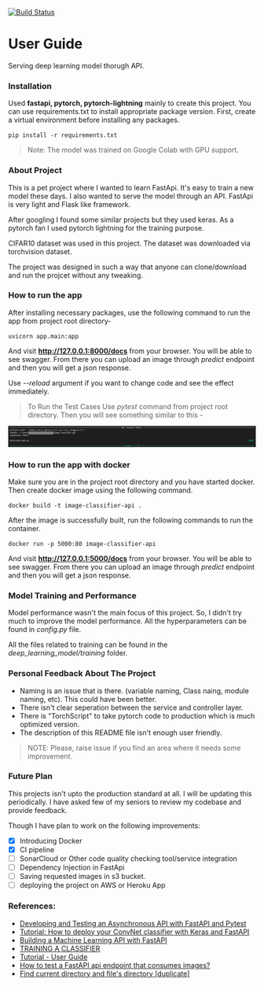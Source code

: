 [![Build Status](https://travis-ci.org/jabertuhin/image-classification-api.svg?branch=development)](https://travis-ci.org/jabertuhin/image-classification-api)

# User Guide

Serving deep learning model thorugh API.

### Installation

Used **fastapi, pytorch, pytorch-lightning** mainly to create this project. You can use requirements.txt to install appropriate package version. First, create a virtual environment before installing any packages.
```
pip install -r requirements.txt
```
>Note: The model was trained on Google Colab with GPU support.

### About Project 

This is a pet project where I wanted to learn FastApi. It's easy to train a new model these days. I also wanted to serve the model through an API. FastApi is very light and Flask like framework.

After googling I found some similar projects but they used keras. As a pytorch fan I used pytorch lightning for the training purpose.

CIFAR10 dataset was used in this project. The dataset was downloaded via torchvision dataset.

The project was designed in such a way that anyone can clone/download and run the projcet without any tweaking.

### How to run the app

After installing necessary packages, use the following command to run the app from project root directory-

```
uvicorn app.main:app
```
And visit **http://127.0.0.1:8000/docs** from your browser. You will be able to see swagger. From there you can upload an image through *predict* endpoint and then you will get a json response.

Use *--reload* argument if you want to change code and see the effect immediately.

>To Run the Test Cases Use *pytest* command from project root directory. Then you will see something similar to this -

![alt text](test_case_passed.PNG "2 Test Cases Passed")

### How to run the app with docker

Make sure you are in the project root directory and you have started docker. Then create docker image using the following command.

```
docker build -t image-classifier-api .
```
After the image is successfully built, run the following commands to run the container.

```
docker run -p 5000:80 image-classifier-api
```
And visit **http://127.0.0.1:5000/docs** from your browser. You will be able to see swagger. From there you can upload an image through *predict* endpoint and then you will get a json response.

### Model Training and Performance

Model performance wasn't the main focus of this project. So, I didn't try much to improve the model performance. All the hyperparameters can be found in *config.py* file.

All the files related to training can be found in the *deep_learning_model/training* folder.

### Personal Feedback About The Project

- Naming is an issue that is there. (variable naming, Class naing, module naming, etc). This could have been better.
- There isn't clear seperation between the service and controller layer.
- There is "TorchScript" to take pytorch code to production which is much optimized version.
- The description of this README file isn't enough user friendly.

>NOTE: Please, raise issue if you find an area where it needs some improvement.

### Future Plan

This projects isn't upto the production standard at all. I will be updating this periodically. I have asked few of my seniors to review my codebase and provide feedback.

Though I have plan to work on the following improvements:

- [x] Introducing Docker
- [x] CI pipeline
- [ ] SonarCloud or Other code quality checking tool/service integration
- [ ] Dependency Injection in FastApi
- [ ] Saving requested images in s3 bucket.
- [ ] deploying the project on AWS or Heroku App

### References:
- [Developing and Testing an Asynchronous API with FastAPI and Pytest](https://testdriven.io/blog/fastapi-crud/)
- [Tutorial: How to deploy your ConvNet classifier with Keras and FastAPI](https://www.machinecurve.com/index.php/2020/03/19/tutorial-how-to-deploy-your-convnet-classifier-with-keras-and-fastapi/)
- [Building a Machine Learning API with FastAPI](https://brandonserna.github.io/fastapi/)
- [TRAINING A CLASSIFIER](https://pytorch.org/tutorials/beginner/blitz/cifar10_tutorial.html)
- [Tutorial - User Guide](https://fastapi.tiangolo.com/tutorial/)
- [How to test a FastAPI api endpoint that consumes images?](https://stackoverflow.com/questions/60783222/how-to-test-a-fastapi-api-endpoint-that-consumes-images)
- [Find current directory and file's directory [duplicate]](https://stackoverflow.com/questions/5137497/find-current-directory-and-files-directory)
